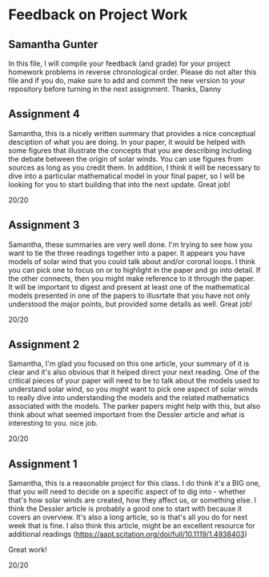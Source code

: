 # Feedback on Project Work
## Samantha Gunter

In this file, I will compile your feedback (and grade) for your project homework problems in reverse chronological order. Please do not alter this file and if you do, make sure to add and commit the new version to your repository before turning in the next assignment. Thanks, Danny

## Assignment 4

Samantha, this is a nicely written summary that provides a nice conceptual desciption of what you are doing. In your paper, it would be helped with some figures that illustrate the concepts that you are describing including the debate between the origin of solar winds. You can use figures from sources as long as you credit them. In addition, I think it will be necessary to dive into a particular mathematical model in your final paper, so I will be looking for you to start building that into the next update. Great job!

20/20


## Assignment 3

Samantha, these summaries are very well done. I'm trying to see how you want to tie the three readings together into a paper. It appears you have models of solar wind that you could talk about and/or coronal loops. I think you can pick one to focus on or to highlight in the paper and go into detail. If the other connects, then you might make reference to it through the paper. It will be important to digest and present at least one of the mathematical models presented in one of the papers to illusrtate that you have not only understood the major points, but provided some details as well. Great job!

20/20


## Assignment 2

Samantha, I'm glad you focused on this one article, your summary of it is clear and it's also obvious that it helped direct your next reading. One of the critical pieces of your paper will need to be to talk about the models used to understand solar wind, so you might want to pick one aspect of solar winds to really dive into understanding the models and the related mathematics associated with the models. The parker papers might help with this, but also think about what seemed important from the Dessler article and what is interesting to you. nice job.

20/20

## Assignment 1

Samantha, this is a reasonable project for this class. I do think it's a BIG one, that you will need to decide on a specific aspect of to dig into - whether that's how solar winds are created, how they affect us, or something else. I think the Dessler article is probably a good one to start with because it covers an overview. It's also a long article, so is that's all you do for next week that is fine. I also think this article, might be an excellent resource for additional readings (https://aapt.scitation.org/doi/full/10.1119/1.4938403)

Great work!

20/20
